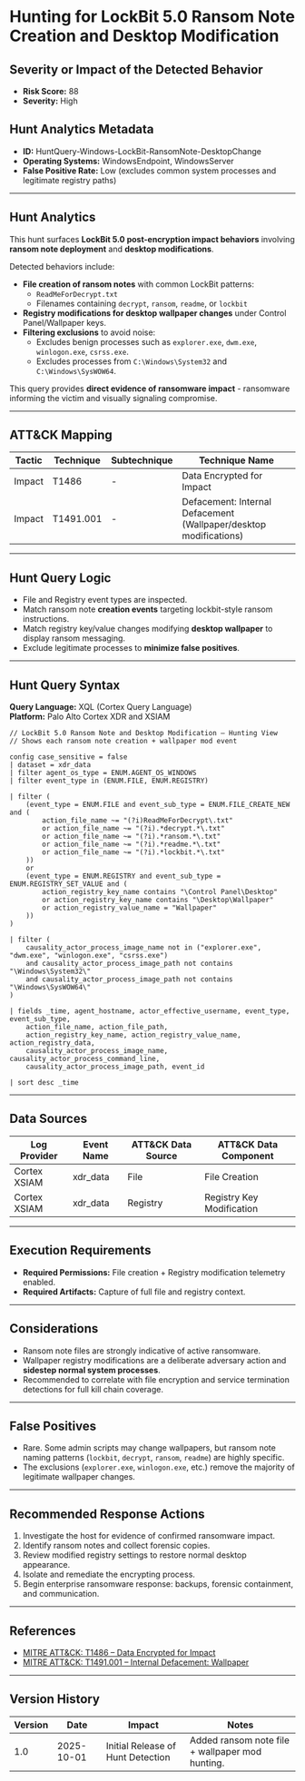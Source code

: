 # Hunting for LockBit 5.0 Ransom Note Creation and Desktop Modification

## Severity or Impact of the Detected Behavior
- **Risk Score:** 88  
- **Severity:** High  

## Hunt Analytics Metadata
- **ID:** HuntQuery-Windows-LockBit-RansomNote-DesktopChange  
- **Operating Systems:** WindowsEndpoint, WindowsServer  
- **False Positive Rate:** Low (excludes common system processes and legitimate registry paths)  

---

## Hunt Analytics

This hunt surfaces **LockBit 5.0 post-encryption impact behaviors** involving **ransom note deployment** and **desktop modifications**.  

Detected behaviors include:  
- **File creation of ransom notes** with common LockBit patterns:
  - `ReadMeForDecrypt.txt`  
  - Filenames containing `decrypt`, `ransom`, `readme`, or `lockbit`  
- **Registry modifications for desktop wallpaper changes** under Control Panel/Wallpaper keys.  
- **Filtering exclusions** to avoid noise:
  - Excludes benign processes such as `explorer.exe`, `dwm.exe`, `winlogon.exe`, `csrss.exe`.  
  - Excludes processes from `C:\Windows\System32` and `C:\Windows\SysWOW64`.  

This query provides **direct evidence of ransomware impact** - ransomware informing the victim and visually signaling compromise.  

---

## ATT&CK Mapping

| Tactic  | Technique | Subtechnique | Technique Name                          |
|---------|-----------|--------------|-----------------------------------------|
| Impact  | T1486     | -            | Data Encrypted for Impact               |
| Impact  | T1491.001 | -            | Defacement: Internal Defacement (Wallpaper/desktop modifications) |

---

## Hunt Query Logic

- File and Registry event types are inspected.  
- Match ransom note **creation events** targeting lockbit-style ransom instructions.  
- Match registry key/value changes modifying **desktop wallpaper** to display ransom messaging.  
- Exclude legitimate processes to **minimize false positives**.  

---

## Hunt Query Syntax

**Query Language:** XQL (Cortex Query Language)  
**Platform:** Palo Alto Cortex XDR and XSIAM  

```xql
// LockBit 5.0 Ransom Note and Desktop Modification – Hunting View 
// Shows each ransom note creation + wallpaper mod event 

config case_sensitive = false 
| dataset = xdr_data 
| filter agent_os_type = ENUM.AGENT_OS_WINDOWS 
| filter event_type in (ENUM.FILE, ENUM.REGISTRY) 

| filter ( 
    (event_type = ENUM.FILE and event_sub_type = ENUM.FILE_CREATE_NEW and ( 
        action_file_name ~= "(?i)ReadMeForDecrypt\.txt" 
        or action_file_name ~= "(?i).*decrypt.*\.txt" 
        or action_file_name ~= "(?i).*ransom.*\.txt" 
        or action_file_name ~= "(?i).*readme.*\.txt" 
        or action_file_name ~= "(?i).*lockbit.*\.txt" 
    )) 
    or 
    (event_type = ENUM.REGISTRY and event_sub_type = ENUM.REGISTRY_SET_VALUE and ( 
        action_registry_key_name contains "\Control Panel\Desktop" 
        or action_registry_key_name contains "\Desktop\Wallpaper" 
        or action_registry_value_name = "Wallpaper" 
    )) 
) 

| filter ( 
    causality_actor_process_image_name not in ("explorer.exe", "dwm.exe", "winlogon.exe", "csrss.exe") 
    and causality_actor_process_image_path not contains "\Windows\System32\" 
    and causality_actor_process_image_path not contains "\Windows\SysWOW64\" 
) 

| fields _time, agent_hostname, actor_effective_username, event_type, event_sub_type, 
    action_file_name, action_file_path, 
    action_registry_key_name, action_registry_value_name, action_registry_data, 
    causality_actor_process_image_name, causality_actor_process_command_line, 
    causality_actor_process_image_path, event_id 

| sort desc _time
```

---

## Data Sources

| Log Provider   | Event Name | ATT&CK Data Source | ATT&CK Data Component     |
|----------------|------------|--------------------|---------------------------|
| Cortex XSIAM   | xdr_data   | File               | File Creation             |
| Cortex XSIAM   | xdr_data   | Registry           | Registry Key Modification |

---

## Execution Requirements  
- **Required Permissions:** File creation + Registry modification telemetry enabled.  
- **Required Artifacts:** Capture of full file and registry context.  

---

## Considerations  
- Ransom note files are strongly indicative of active ransomware.  
- Wallpaper registry modifications are a deliberate adversary action and **sidestep normal system processes**.  
- Recommended to correlate with file encryption and service termination detections for full kill chain coverage.  

---

## False Positives  
- Rare. Some admin scripts may change wallpapers, but ransom note naming patterns (`lockbit`, `decrypt`, `ransom`, `readme`) are highly specific.  
- The exclusions (`explorer.exe`, `winlogon.exe`, etc.) remove the majority of legitimate wallpaper changes.  

---

## Recommended Response Actions  
1. Investigate the host for evidence of confirmed ransomware impact.  
2. Identify ransom notes and collect forensic copies.  
3. Review modified registry settings to restore normal desktop appearance.  
4. Isolate and remediate the encrypting process.  
5. Begin enterprise ransomware response: backups, forensic containment, and communication.  

---

## References  
- [MITRE ATT&CK: T1486 – Data Encrypted for Impact](https://attack.mitre.org/techniques/T1486/)  
- [MITRE ATT&CK: T1491.001 – Internal Defacement: Wallpaper](https://attack.mitre.org/techniques/T1491/001/)  

---

## Version History  

| Version | Date       | Impact                             | Notes                                             |
|---------|------------|------------------------------------|---------------------------------------------------|
| 1.0     | 2025-10-01 | Initial Release of Hunt Detection  | Added ransom note file + wallpaper mod hunting.   |
